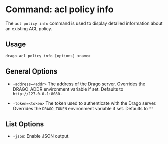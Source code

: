 # Command: acl policy info

The `acl policy info` command is used to display detailed information about an existing ACL policy.

## Usage

```
drago acl policy info [options] <name>
```

## General Options

- `-address=<addr>`
    The address of the Drago server.
    Overrides the DRAGO_ADDR environment variable if set.
    Defaults to `http://127.0.0.1:8080.`


- `-token=<token>`
    The token used to authenticate with the Drago server.
    Overrides the `DRAGO_TOKEN` environment variable if set.
    Defaults to `""`

## List Options

- `-json`: Enable JSON output.